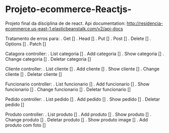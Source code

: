 # Projeto-ecommerce-Reactjs-
Projeto final da disciplina de de react. 
Api documentation: http://residencia-ecommerce.us-east-1.elasticbeanstalk.com/v2/api-docs

Tratamento de erros para:
  . Get []
  . Head []
  . Put []
  . Post []
  . Delete []
  . Options []
  . Patch []

Catagora controller:
  . List categoria []
  . Add categoria []
  . Show categoria []
  . Change categoria []
  . Deletar categoria []

Cliente controller:
  . List cliente []
  . Add cliente []
  . Show cliente []
  . Change cliente []
  . Deletar cliente []

Funcionario controller:
  . List funcionario []
  . Add funcionario []
  . Show funcionario []
  . Change funcionario []
  . Deletar funcionario []
  
Pedido controller:
  . List pedido []
  . Add pedido []
  . Show pedido []
  . Deletar pedido []
  
Produto controller:
  . List produto []
  . Add produto []
  . Show produto []
  . Change produto []
  . Deletar produto []
  . Show produto image []
  . Add produto com foto []
